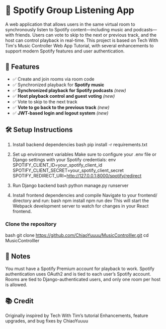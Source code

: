 # 🎵 Spotify Group Listening App
A web application that allows users in the same virtual room to synchronously listen to Spotify content—including music and podcasts—with friends. 
Users can vote to skip to the next or previous track, and the host can control playback in real-time.
This project is based on Tech With Tim's Music Controller Web App Tutorial, with several enhancements to support modern Spotify features and user authentication.

## 🚀 Features
- ✅ Create and join rooms via room code
- ✅ Synchronized playback for **Spotify music**  
- ✅ **Synchronized playback for Spotify podcasts** *(new)*
- ✅ **Host playback control and guest voting** *(new)*  
- ✅ Vote to skip to the next track
- ✅ **Vote to go back to the previous track** *(new)*  
- ✅ **JWT-based login and logout system** *(new)*

## 🛠️ Setup Instructions
1. Install backend dependencies
bash
pip install -r requirements.txt

2. Set up environment variables
Make sure to configure your .env file or Django settings with your Spotify credentials:
env
SPOTIFY_CLIENT_ID=your_spotify_client_id
SPOTIFY_CLIENT_SECRET=your_spotify_client_secret
SPOTIFY_REDIRECT_URI=http://127.0.0.1:8000/spotify/redirect

3. Run Django backend
bash
python manage.py runserver

4. Install frontend dependencies and compile
Navigate to your frontend/ directory and run:
bash
npm install
npm run dev
This will start the Webpack development server to watch for changes in your React frontend.

### Clone the repository
bash
git clone https://github.com/ChiaoYuuuu/MusicControlller.git
cd MusicControlller

## 📌 Notes
You must have a Spotify Premium account for playback to work.
Spotify authentication uses OAuth2 and is tied to each user’s Spotify account.
Rooms are tied to Django-authenticated users, and only one room per host is allowed.

## 📚 Credit
Originally inspired by Tech With Tim’s tutorial
Enhancements, feature upgrades, and bug fixes by ChiaoYuuuu
